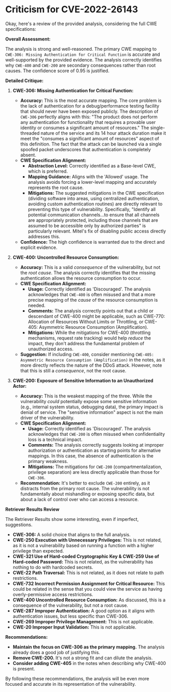 # Criticism for CVE-2022-26143

Okay, here's a review of the provided analysis, considering the full CWE specifications:

**Overall Assessment:**

The analysis is strong and well-reasoned. The primary CWE mapping to `CWE-306: Missing Authentication for Critical Function` is accurate and well-supported by the provided evidence.  The analysis correctly identifies why `CWE-400` and `CWE-200` are secondary consequences rather than root causes. The confidence score of 0.95 is justified.

**Detailed Critique:**

1.  **CWE-306: Missing Authentication for Critical Function:**

    *   **Accuracy:** This is the most accurate mapping. The core problem is the lack of authentication for a debug/performance testing facility that should never have been exposed publicly. The description of `CWE-306` perfectly aligns with this: "The product does not perform any authentication for functionality that requires a provable user identity or consumes a significant amount of resources."  The single-threaded nature of the service and its 14 hour attack duration make it meet the "consumes a significant amount of resources" aspect of this definition. The fact that the attack can be launched via a single spoofed packet underscores that authentication is completely absent.
    *   **CWE Specification Alignment:**
        *   **Abstraction Level:** Correctly identified as a Base-level CWE, which is preferred.
        *   **Mapping Guidance:** Aligns with the 'Allowed' usage. The analysis avoids forcing a lower-level mapping and accurately represents the root cause.
        *   **Mitigations:** The suggested mitigations in the CWE specification (dividing software into areas, using centralized authentication, avoiding custom authentication routines) are directly relevant to preventing this type of vulnerability. Specifically, "Identify all potential communication channels...to ensure that all channels are appropriately protected, including those channels that are assumed to be accessible only by authorized parties" is particularly relevant. Mitel's fix of disabling public access directly addresses this.
    *   **Confidence:** The high confidence is warranted due to the direct and explicit evidence.

2.  **CWE-400: Uncontrolled Resource Consumption:**

    *   **Accuracy:** This is a valid *consequence* of the vulnerability, but not the *root cause*.  The analysis correctly identifies that the missing authentication allows the resource consumption to occur.
    *   **CWE Specification Alignment:**
        *   **Usage:** Correctly identified as 'Discouraged'. The analysis acknowledges that `CWE-400` is often misused and that a more precise mapping of the *cause* of the resource consumption is needed.
        *   **Comments:** The analysis correctly points out that a child or descendant of CWE-400 might be applicable, such as CWE-770: Allocation of Resources Without Limits or Throttling, or CWE-405: Asymmetric Resource Consumption (Amplification).
        *   **Mitigations:** While the mitigations for CWE-400 (throttling mechanisms, request rate tracking) would help *reduce* the impact, they don't address the fundamental problem of unauthorized access.
    *   **Suggestion:** If including `CWE-400`, consider mentioning `CWE-405: Asymmetric Resource Consumption (Amplification)` in the notes, as it more directly reflects the nature of the DDoS attack. However, note that this is still a *consequence*, not the root cause.

3.  **CWE-200: Exposure of Sensitive Information to an Unauthorized Actor:**

    *   **Accuracy:**  This is the weakest mapping of the three. While the vulnerability *could* potentially expose some sensitive information (e.g., internal system status, debugging data), the primary impact is denial of service. The "sensitive information" aspect is not the main driver of the vulnerability.
    *   **CWE Specification Alignment:**
        *   **Usage:** Correctly identified as 'Discouraged'. The analysis acknowledges that `CWE-200` is often misused when confidentiality loss is a technical impact.
        *   **Comments:** The analysis correctly suggests looking at improper authorization or authentication as starting points for alternative mappings. In this case, the absence of authentication is the primary weakness.
        *   **Mitigations:** The mitigations for `CWE-200` (compartmentalization, privilege separation) are less directly applicable than those for `CWE-306`.
    *   **Recommendation:**  It's better to exclude `CWE-200` entirely, as it distracts from the primary root cause.  The vulnerability is not fundamentally about mishandling or exposing specific data, but about a lack of control over who can access a resource.

**Retriever Results Review**

The Retriever Results show some interesting, even if imperfect, suggestions.
*   **CWE-306:** A solid choice that aligns to the full analysis.
*   **CWE-250 Execution with Unnecessary Privileges:** This is not related, as it is not a vulnerability based on running a function with a higher privilege than expected.
*   **CWE-321 Use of Hard-coded Cryptographic Key & CWE-259 Use of Hard-coded Password:** This is not related, as the vulnerability has nothing to do with hardcoded secrets.
*   **CWE-22 Path Traversal:** This is not related, as it does not relate to path restrictions.
*   **CWE-732 Incorrect Permission Assignment for Critical Resource:** This could be related in the sense that you could view the service as having overly-permissive access restrictions.
*   **CWE-400 Uncontrolled Resource Consumption:** As discussed, this is a consequence of the vulnerability, but not a root cause.
*   **CWE-287 Improper Authentication:** A good option as it aligns with authentication issues, but less specific than CWE-306.
*   **CWE-269 Improper Privilege Management:** This is not applicable.
*   **CWE-20 Improper Input Validation:** This is not applicable.

**Recommendations:**

*   **Maintain the focus on CWE-306 as the primary mapping.**  The analysis already does a good job of justifying this.
*   **Remove CWE-200.** It's not a strong fit and can dilute the analysis.
*   **Consider adding CWE-405** in the notes when describing why CWE-400 is present.

By following these recommendations, the analysis will be even more focused and accurate in its representation of the vulnerability.